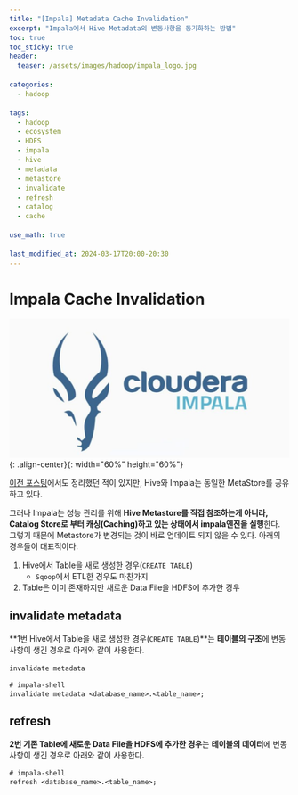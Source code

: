 ```yaml
---
title: "[Impala] Metadata Cache Invalidation"
excerpt: "Impala에서 Hive Metadata의 변동사항을 동기화하는 방법"
toc: true
toc_sticky: true
header:
  teaser: /assets/images/hadoop/impala_logo.jpg

categories:
  - hadoop

tags:
  - hadoop
  - ecosystem
  - HDFS
  - impala
  - hive
  - metadata
  - metastore
  - invalidate
  - refresh
  - catalog
  - cache

use_math: true

last_modified_at: 2024-03-17T20:00-20:30
---
```


# Impala Cache Invalidation

![jpg](/assets/images/hadoop/impala_logo.jpg){: .align-center}{: width="60%" height="60%"}  

[이전 포스팅](https://yganalyst.github.io/hadoop/hdp_ecosys/#impala)에서도 정리했던 적이 있지만, Hive와 Impala는 동일한 MetaStore를 공유하고 있다.  

그러나 Impala는 성능 관리를 위해 **Hive Metastore를 직접 참조하는게 아니라, Catalog Store로 부터 캐싱(Caching)하고 있는 상태에서 impala엔진을 실행**한다.  
그렇기 때문에 Metastore가 변경되는 것이 바로 업데이트 되지 않을 수 있다.
아래의 경우들이 대표적이다.  

1. Hive에서 Table을 새로 생성한 경우(`CREATE TABLE`)  
    - `Sqoop`에서 ETL한 경우도 마찬가지  
2. Table은 이미 존재하지만 새로운 Data File을 HDFS에 추가한 경우  


## invalidate metadata    

**1번 Hive에서 Table을 새로 생성한 경우(`CREATE TABLE`)**는 **테이블의 구조**에 변동사항이 생긴 경우로 아래와 같이 사용한다.  

`invalidate metadata`

```shell
# impala-shell
invalidate metadata <database_name>.<table_name>;
```

## refresh    

**2번 기존 Table에 새로운 Data File을 HDFS에 추가한 경우**는 **테이블의 데이터**에 변동사항이 생긴 경우로 아래와 같이 사용한다.  

```shell
# impala-shell
refresh <database_name>.<table_name>;
```





